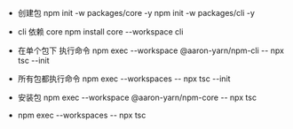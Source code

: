 - 创建包
  npm init -w packages/core -y
  npm init -w packages/cli -y

- cli 依赖 core
  npm install core --workspace cli

- 在单个包下 执行命令
  npm exec --workspace @aaron-yarn/npm-cli -- npx tsc --init

- 所有包都执行命令
  npm exec --workspaces -- npx tsc --init

- 安装包 npm exec --workspace @aaron-yarn/npm-core -- npx tsc

- npm exec --workspaces -- npx tsc
